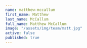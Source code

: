 ```yaml
---
name: matthew-mccallum
first_name: Matthew
last_name: McCallum
full_name: Matthew McCallum
image: "/assets/img/team/matt.jpg"
active: false
published: true
---
```

